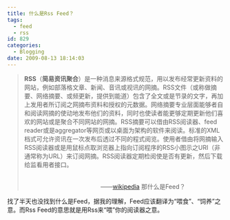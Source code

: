```yaml
---
title: 什么是Rss Feed？
tags:
  - feed
  - rss
id: 829
categories:
  - Blogging
date: 2009-08-13 18:14:03
---
```


> **RSS**（**简易资讯聚合**）是一种消息来源格式规范，用以发布经常更新资料的网站，例如部落格文章、新闻、音讯或视讯的网摘。RSS文件（或称做摘要、网络摘要、或频更新，提供到能道）包含了全文或是节录的文字，再加上发用者所订阅之网摘布资料和授权的元数据。网络摘要专业层面能够者自和阅读网摘的使动地发布他们的资料，同时也使读者能更够定期更新他们喜欢的网站或是聚合不同网站的网摘。RSS摘要可以借由RSS阅读器、feed reader或是aggregator等网页或以桌面为架构的软件来阅读。标准的XML档式可允许资讯在一次发布后透过不同的程式阅览。使用者借由将网摘输入RSS阅读器或是用鼠标点取浏览器上指向订阅程序的RSS小图示之URI（非通常称为URL）来订阅网摘。RSS阅读器定期检阅使是否有更新，然后下载给监看用者接口。
> 
>                                                                                                                                                                   ——[wikipedia](http://zh.wikipedia.org/wiki/RSS)
那什么是Feed？

找了半天也没找到什么是Feed，据我的理解，Feed应该翻译为“喂食”、“饲养”之意。而Rss Feed的意思就是用Rss来“喂”你的阅读器之意。